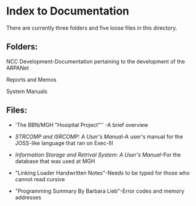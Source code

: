 # Index to Documentation

There are currently three folders and five loose files in this directory.

## Folders:

NCC Development-Documentation pertaining to the development of the ARPANet

Reports and Memos

System Manuals

## Files:

- 'The BBN/MGH "Hosipital Project"'' -A brief overview

- *STRCOMP and ISRCOMP: A User's Manua*l-A user's manual for the JOSS-like language that ran on Exec-III

- *Information Storage and Retrival System: A User's Manual*-For the database that was used at MGH

- "Linking Loader Handwritten Notes"-Needs to be typed for those who cannot read cursive

- "Programming Summary By Barbara Lieb"-Error codes and memory addresses
  
  
